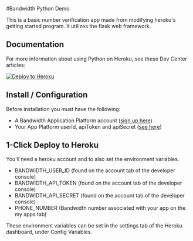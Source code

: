 #Bandwidth Python Demo

This is a basic number verification app made from modifying heroku's getting started program.  It utilizes the flask web framework.

## Documentation

For more information about using Python on Heroku, see these Dev Center articles:

[![Deploy to Heroku](https://www.herokucdn.com/deploy/button.png)](https://heroku.com/deploy)

## Install / Configuration
Before installation you must have the following:
* A Bandwidth Application Platform account ([sign up here](https://catapult.inetwork.com/pages/signup.jsf))
* Your App Platform userId, apiToken and apiSecret ([see here](http://ap.bandwidth.com/docs/security/))

## 1-Click Deploy to Heroku
You'll need a heroku account and to also set the environment variables.
* BANDWIDTH_USER_ID (found on the account tab of the developer console)
* BANDWIDTH_API_TOKEN (found on the account tab of the developer console)
* BANDWIDTH_API_SECRET (found on the account tab of the developer console)
* PHONE_NUMBER (Bandwidth number associated with your app on the my apps tab)

These environment variables can be set in the settings tab of the Heroku dashboard, under Config Variables.
